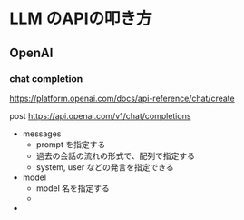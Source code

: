 # LLM のAPIの叩き方


## OpenAI


### chat completion

https://platform.openai.com/docs/api-reference/chat/create

post  https://api.openai.com/v1/chat/completions

- messages
	- prompt を指定する
	- 過去の会話の流れの形式で、配列で指定する
	- system, user などの発言を指定できる
- model
	- model 名を指定する
	- 
- 
<!--stackedit_data:
eyJoaXN0b3J5IjpbLTExNDY3MjcwN119
-->